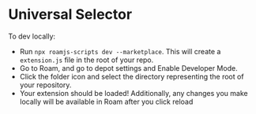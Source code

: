 # Universal Selector

To dev locally:
- Run `npx roamjs-scripts dev --marketplace`. This will create a `extension.js` file in the root of your repo.
- Go to Roam, and go to depot settings and Enable Developer Mode.
- Click the folder icon and select the directory representing the root of your repository.
- Your extension should be loaded! Additionally, any changes you make locally will be available in Roam after you click reload

